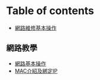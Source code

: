 # Table of contents

* [網路維修基本操作](README.md)

## 網路教學

* [網路基本操作](wang-lu-jiao-xue/wang-lu-ji-ben-cao-zuo.md)
* [MAC介紹及綁定IP](wang-lu-jiao-xue/mac-jie-shao-ji-bang-ding-ip.md)

